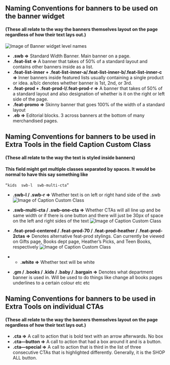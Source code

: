## Naming Conventions for banners to be used on the banner widget
#### (These all relate to the way the banners themselves layout on the page regardless of how their text lays out.)
![Image of Banner widget level names](https://static.indigoimages.ca/2018/widget-level-names.jpg)

* **.swb =>** Standard Width Banner. Main banner on a page.
* **.feat-list =>** A banner that takes of 50% of a standard layout and contains other banners inside as a list.
* **.feat-list-inner + .feat-list-inner-a/.feat-list-inner-b/.feat-list-inner-c =>** Inner banners inside featured lists usually containing a single product or idea. a/b/c denotes whether banner is 1st, 2nd, or 3rd.
* **.feat-prod + .feat-prod-l/.feat-prod-r =>** A banner that takes of 50% of a standard layout and also designation of whether is it on the right or left side of the page.
* **.feat-promo =>** Skinny banner that goes 100% of the width of a standard layout
* **.eb =>** Editorial blocks. 3 across banners at the bottom of many merchandised pages.


## Naming Conventions for banners to be used in Extra Tools in the field Caption Custom Class 
#### (These all relate to the way the text is styled inside banners)
#### This field might get multiple classes separated by spaces. It would be normal to have this say something like 
```
“kids  swb-l  swb-multi-cta”
```


* **.swb-l / .swb-r =>** Whether text is on left or right hand side of the .swb
![Image of Caption Custom Class](https://static.indigoimages.ca/2018/swb-position-caption-class.jpg)

* **.swb-multi-cta / .swb-one-cta =>** Whether CTAs will all line up and be same width or if there is one button and there will just be 30px of space on the left and right sides of the text
![Image of Caption Custom Class](https://static.indigoimages.ca/2018/swb-number-of-cta-caption-class.jpg)

* **.feat-prod-centered / .feat-prod-70 / .feat-prod-heather / .feat-prod-2ctas =>** Denotes alternative feat-prod stylings. Can currently be viewed on Gifts page, Books dept page, Heather’s Picks, and Teen Books, respectively
![Image of Caption Custom Class](https://static.indigoimages.ca/2018/feat-prod-caption-class.jpg)

* * **.white =>** Whether text will be white
* **.gm / .books / .kids / .baby / .bargain =>** Denotes what department banner is used in. Will be used to do things like change all books pages underlines to a certain colour etc etc

## Naming Conventions for banners to be used in Extra Tools on individual CTAs
#### (These all relate to the way the banners themselves layout on the page regardless of how their text lays out.)

* **.cta =>** A call to action that is bold text with an arrow afterwards. No box
* **.cta—button =>** A call to action that had a box around it and is a button.
* **.cta—special =>** A call to action that is third in the list of three consecutive CTAs that is highlighted differently. Generally, it is the SHOP ALL button.
